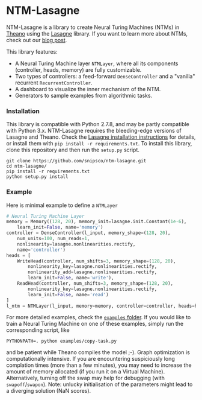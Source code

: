 # NTM-Lasagne

NTM-Lasagne is a library to create Neural Turing Machines (NTMs) in [Theano](http://deeplearning.net/software/theano/) using the [Lasagne](http://lasagne.readthedocs.org/) library. If you want to learn more about NTMs, check out our [blog post](https://medium.com/snips-ai/ntm-lasagne-a-library-for-neural-turing-machines-in-lasagne-2cdce6837315#.63t84s5r5).

This library features:
 - A Neural Turing Machine layer `NTMLayer`, where all its components (controller, heads, memory) are fully customizable.
 - Two types of controllers: a feed-forward `DenseController` and a "vanilla" recurrent `RecurrentController`.
 - A dashboard to visualize the inner mechanism of the NTM.
 - Generators to sample examples from algorithmic tasks.

### Installation

This library is compatible with Python 2.7.8, and may be partly compatible with Python 3.x. NTM-Lasagne requires the bleeding-edge versions of Lasagne and Theano. Check the [Lasagne installation instructions](http://lasagne.readthedocs.org/en/latest/user/installation.html#bleeding-edge-version) for details, or install them with `pip install -r requirements.txt`.
To install this library, clone this repository and then run the `setup.py` script.

```
git clone https://github.com/snipsco/ntm-lasagne.git
cd ntm-lasagne/
pip install -r requirements.txt
python setup.py install
```

### Example

Here is minimal example to define a `NTMLayer`

```python
# Neural Turing Machine Layer
memory = Memory((128, 20), memory_init=lasagne.init.Constant(1e-6),
    learn_init=False, name='memory')
controller = DenseController(l_input, memory_shape=(128, 20),
    num_units=100, num_reads=1,
    nonlinearity=lasagne.nonlinearities.rectify,
    name='controller')
heads = [
    WriteHead(controller, num_shifts=3, memory_shape=(128, 20),
        nonlinearity_key=lasagne.nonlinearities.rectify,
        nonlinearity_add=lasagne.nonlinearities.rectify,
        learn_init=False, name='write'),
    ReadHead(controller, num_shifts=3, memory_shape=(128, 20),
        nonlinearity_key=lasagne.nonlinearities.rectify,
        learn_init=False, name='read')
]
l_ntm = NTMLayer(l_input, memory=memory, controller=controller, heads=heads)
```

For more detailed examples, check the [`examples` folder](examples/). If you would like to train a Neural Turing Machine on one of these examples, simply run the corresponding script, like

```
PYTHONPATH=. python examples/copy-task.py
```

and be patient while Theano compiles the model ;-). Graph optimization is computationally intensive. If you are encountering suspiciously long complation times (more than a few minutes), you may need to increase the amount of memory allocated (if you run it on a Virtual Machine). Alternatively, turning off the swap may help for debugging (with `swapoff`/`swapon`).
Note: unlucky initialisation of the parameters might lead to a diverging solution (NaN scores).
